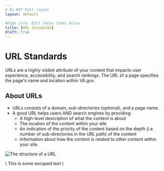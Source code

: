 ```yaml
---
# Do NOT Edit layout
layout: default

#Page info: Edit these items below
title: [URL Standards]
draft: true
---
```


# URL Standards

URLs are a highly visible attribute of your content that impacts user experience, accessibility, and search rankings.  The URL of a page specifies the page's name and location within VA.gov. 

## About URLs
- URLs consists of a domain, sub-directories (optional), and a page name.  
- A good URL helps users AND search engines by providing: 
  - A high-level description of what the content is about
  - The location of the content within your site 
  - An indication of the priority of the content based on the depth (i.e. number of sub-directories in the URL path) of the content
  - Information about how the content is related to other content within your site.

![The structure of a URL]({{site.baseurl}}/images/url-segments.jpg)


\ This is some escaped text \
